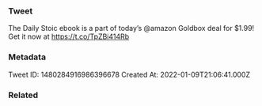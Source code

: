 ### Tweet
The Daily Stoic ebook is a part of today’s @amazon Goldbox deal for $1.99! Get it now at https://t.co/TpZBi414Rb

### Metadata
Tweet ID: 1480284916986396678
Created At: 2022-01-09T21:06:41.000Z

### Related

